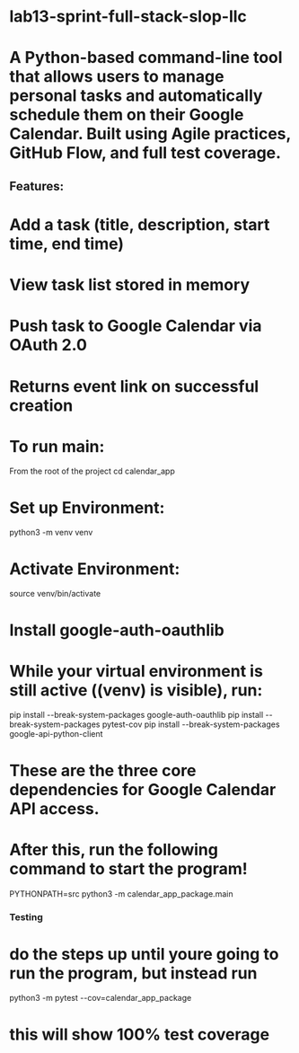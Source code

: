 # lab13-sprint-full-stack-slop-llc

# A Python-based command-line tool that allows users to manage personal tasks and automatically schedule them on their Google Calendar. Built using Agile practices, GitHub Flow, and full test coverage.

## Features:
# Add a task (title, description, start time, end time)
# View task list stored in memory
# Push task to Google Calendar via OAuth 2.0
# Returns event link on successful creation

# To run main:
From the root of the project
cd calendar_app
# Set up Environment:
python3 -m venv venv
# Activate Environment: 
source venv/bin/activate
# Install google-auth-oauthlib
# While your virtual environment is still active ((venv) is visible), run:
pip install --break-system-packages google-auth-oauthlib
pip install --break-system-packages pytest-cov
pip install --break-system-packages google-api-python-client

# These are the three core dependencies for Google Calendar API access.

# After this, run the following command to start the program!
PYTHONPATH=src python3 -m calendar_app_package.main


### Testing
# do the steps up until youre going to run the program, but instead run
python3 -m pytest --cov=calendar_app_package
# this will show 100% test coverage